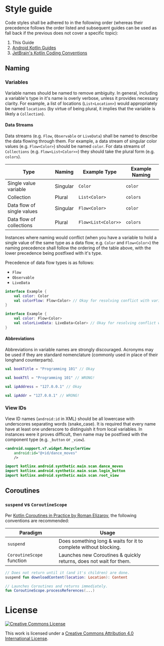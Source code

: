 # Style guide

Code styles shall be adhered to in the following order (whereas their precedence follows the order listed and subsequent
guides can be used as fall back if the previous does not cover a specific topic):

1. This Guide
2. [Android Kotlin Guides](https://android.github.io/kotlin-guides/style.html)
3. [JetBrain's Kotlin Coding Conventions](https://kotlinlang.org/docs/reference/coding-conventions.html)

## Naming

### Variables

Variable names should be named to remove ambiguity. In general, including a variable's type in it's
name is overly verbose, unless it provides necessary clarity. For example, a list of locations
(`List<Location>`) would appropriately be named `locations` (by virtue of being plural, it implies
that the variable is likely a `Collection`).

#### Data Streams

Data streams (e.g. `Flow`, `Observable` or `LiveData`) shall be named to describe the data flowing
through them. For example, a data stream of singular color values (e.g. `Flow<Color>`) should be
named `color`. For data streams of `Collections` (e.g. `Flow<List<Color>>`) they should take the
plural form (e.g. `colors`).

| Type                       | Naming   | Example Type        | Example Naming |
|----------------------------|----------|---------------------|----------------|
| Single value variable      | Singular | `Color`             | `color`        |
| Collection                 | Plural   | `List<Color>`       | `colors`       |
| Data flow of single values | Singular | `Flow<Color>`       | `color`        |
| Data flow of collections   | Plural   | `Flow<List<Color>>` | `colors`       |

Instances where naming would conflict (when you have a variable to hold a single value of the same
type as a data flow, e.g. `Color` and `Flow<Color>`) the naming precedence shall follow the ordering
of the table above, with the lower precedence being postfixed with it's type.

Precedence of data flow types is as follows:

- `Flow`
- `Observable`
- `LiveData`

```kotlin
interface Example {
    val color: Color
    val colorFlow: Flow<Color> // Okay for resolving conflict with variable above it.
}
```

```kotlin
interface Example {
    val color: Flow<Color>
    val colorLiveData: LiveData<Color> // Okay for resolving conflict with variable above it.
}
```

#### Abbreviations

Abbreviations in variable names are strongly discouraged. Acronyms may be used if they are standard nomenclature
(commonly used in place of their longhand counterparts).

```kotlin
val bookTitle = "Programming 101" // Okay

val bookTtl = "Programming 101" // WRONG!
```

```kotlin
val ipAddress = "127.0.0.1" // Okay

val ipAddr = "127.0.0.1" // WRONG!
```

### View IDs

View ID names (`android:id` in XML) should be all lowercase with underscores separating words (snake_case). It is required that every name have at least one underscore to distinguish it from local variables. In instances were it proves difficult, then name may be postfixed with the component type (e.g. `_button` or `_view`).

```xml
<android.support.v7.widget.RecyclerView
    android:id="@+id/dance_moves"
    />
```


```kotlin
import kotlinx.android.synthetic.main.scan.dance_moves
import kotlinx.android.synthetic.main.scan.login_button
import kotlinx.android.synthetic.main.scan.root_view
```

## Coroutines

### `suspend` vs `CoroutineScope`

Per [Kotlin Coroutines in Practice by Roman Elizarov], the following conventions are recommended:

| Paradigm                  | Usage                                                              |
|---------------------------|--------------------------------------------------------------------|
| `suspend`                 | Does something long & waits for it to complete without blocking.   |
| `CoroutineScope` function | Launches new Coroutines & quickly returns, does not wait for them. |

```kotlin
// Does not return until it (and it's children) are done.
suspend fun downloadContent(location: Location): Content

// Launches Coroutines and returns immediately.
fun CoroutineScope.processReferences(...)
```

# License

[![Creative Commons License](https://i.creativecommons.org/l/by/4.0/80x15.png)](http://creativecommons.org/licenses/by/4.0/)

This work is licensed under a [Creative Commons Attribution 4.0 International License](http://creativecommons.org/licenses/by/4.0/).


[Kotlin Android Extensions]: https://kotlinlang.org/docs/tutorials/android-plugin.html
[imports]: https://kotlinlang.org/docs/reference/packages.html#imports
[non-constant names Android Kotlin codestyle]: https://android.github.io/kotlin-guides/style.html#non-constant-names
[camel case]: https://google.github.io/styleguide/javaguide.html#s5.3-camel-case
[Kotlin Coroutines in Practice by Roman Elizarov]: https://youtu.be/a3agLJQ6vt8?t=2160
